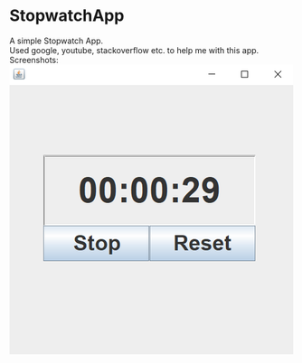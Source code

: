 # StopwatchApp

A simple Stopwatch App.</br>
Used google, youtube, stackoverflow etc. to help me with this app.</br>
Screenshots:</br>
<img src='https://github.com/NMKrastev/StopwatchApp/blob/dev/screenshots/StopwatchApp.PNG?raw=true'></img>
